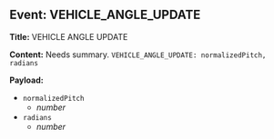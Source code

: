 ## Event: VEHICLE_ANGLE_UPDATE

**Title:** VEHICLE ANGLE UPDATE

**Content:**
Needs summary.
`VEHICLE_ANGLE_UPDATE: normalizedPitch, radians`

**Payload:**
- `normalizedPitch`
  - *number*
- `radians`
  - *number*